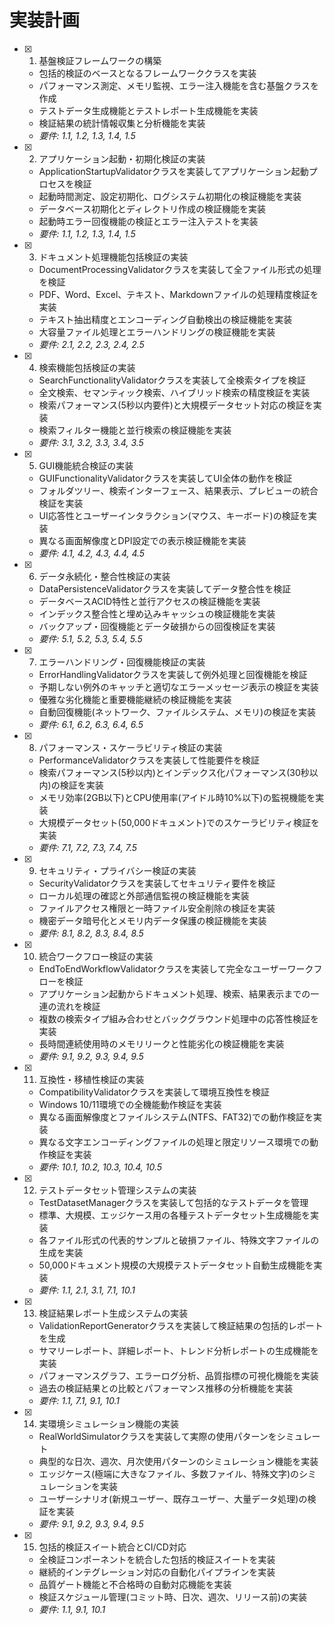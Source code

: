# 実装計画

- [x] 1. 基盤検証フレームワークの構築
  - 包括的検証のベースとなるフレームワーククラスを実装
  - パフォーマンス測定、メモリ監視、エラー注入機能を含む基盤クラスを作成
  - テストデータ生成機能とテストレポート生成機能を実装
  - 検証結果の統計情報収集と分析機能を実装
  - _要件: 1.1, 1.2, 1.3, 1.4, 1.5_

- [x] 2. アプリケーション起動・初期化検証の実装
  - ApplicationStartupValidatorクラスを実装してアプリケーション起動プロセスを検証
  - 起動時間測定、設定初期化、ログシステム初期化の検証機能を実装
  - データベース初期化とディレクトリ作成の検証機能を実装
  - 起動時エラー回復機能の検証とエラー注入テストを実装
  - _要件: 1.1, 1.2, 1.3, 1.4, 1.5_

- [x] 3. ドキュメント処理機能包括検証の実装
  - DocumentProcessingValidatorクラスを実装して全ファイル形式の処理を検証
  - PDF、Word、Excel、テキスト、Markdownファイルの処理精度検証を実装
  - テキスト抽出精度とエンコーディング自動検出の検証機能を実装
  - 大容量ファイル処理とエラーハンドリングの検証機能を実装
  - _要件: 2.1, 2.2, 2.3, 2.4, 2.5_

- [x] 4. 検索機能包括検証の実装
  - SearchFunctionalityValidatorクラスを実装して全検索タイプを検証
  - 全文検索、セマンティック検索、ハイブリッド検索の精度検証を実装
  - 検索パフォーマンス(5秒以内要件)と大規模データセット対応の検証を実装
  - 検索フィルター機能と並行検索の検証機能を実装
  - _要件: 3.1, 3.2, 3.3, 3.4, 3.5_

- [x] 5. GUI機能統合検証の実装
  - GUIFunctionalityValidatorクラスを実装してUI全体の動作を検証
  - フォルダツリー、検索インターフェース、結果表示、プレビューの統合検証を実装
  - UI応答性とユーザーインタラクション(マウス、キーボード)の検証を実装
  - 異なる画面解像度とDPI設定での表示検証機能を実装
  - _要件: 4.1, 4.2, 4.3, 4.4, 4.5_

- [x] 6. データ永続化・整合性検証の実装
  - DataPersistenceValidatorクラスを実装してデータ整合性を検証
  - データベースACID特性と並行アクセスの検証機能を実装
  - インデックス整合性と埋め込みキャッシュの検証機能を実装
  - バックアップ・回復機能とデータ破損からの回復検証を実装
  - _要件: 5.1, 5.2, 5.3, 5.4, 5.5_

- [x] 7. エラーハンドリング・回復機能検証の実装
  - ErrorHandlingValidatorクラスを実装して例外処理と回復機能を検証
  - 予期しない例外のキャッチと適切なエラーメッセージ表示の検証を実装
  - 優雅な劣化機能と重要機能継続の検証機能を実装
  - 自動回復機能(ネットワーク、ファイルシステム、メモリ)の検証を実装
  - _要件: 6.1, 6.2, 6.3, 6.4, 6.5_

- [x] 8. パフォーマンス・スケーラビリティ検証の実装
  - PerformanceValidatorクラスを実装して性能要件を検証
  - 検索パフォーマンス(5秒以内)とインデックス化パフォーマンス(30秒以内)の検証を実装
  - メモリ効率(2GB以下)とCPU使用率(アイドル時10%以下)の監視機能を実装
  - 大規模データセット(50,000ドキュメント)でのスケーラビリティ検証を実装
  - _要件: 7.1, 7.2, 7.3, 7.4, 7.5_

- [x] 9. セキュリティ・プライバシー検証の実装
  - SecurityValidatorクラスを実装してセキュリティ要件を検証
  - ローカル処理の確認と外部通信監視の検証機能を実装
  - ファイルアクセス権限と一時ファイル安全削除の検証を実装
  - 機密データ暗号化とメモリ内データ保護の検証機能を実装
  - _要件: 8.1, 8.2, 8.3, 8.4, 8.5_

- [x] 10. 統合ワークフロー検証の実装
  - EndToEndWorkflowValidatorクラスを実装して完全なユーザーワークフローを検証
  - アプリケーション起動からドキュメント処理、検索、結果表示までの一連の流れを検証
  - 複数の検索タイプ組み合わせとバックグラウンド処理中の応答性検証を実装
  - 長時間連続使用時のメモリリークと性能劣化の検証機能を実装
  - _要件: 9.1, 9.2, 9.3, 9.4, 9.5_

- [x] 11. 互換性・移植性検証の実装
  - CompatibilityValidatorクラスを実装して環境互換性を検証
  - Windows 10/11環境での全機能動作検証を実装
  - 異なる画面解像度とファイルシステム(NTFS、FAT32)での動作検証を実装
  - 異なる文字エンコーディングファイルの処理と限定リソース環境での動作検証を実装
  - _要件: 10.1, 10.2, 10.3, 10.4, 10.5_

- [x] 12. テストデータセット管理システムの実装
  - TestDatasetManagerクラスを実装して包括的なテストデータを管理
  - 標準、大規模、エッジケース用の各種テストデータセット生成機能を実装
  - 各ファイル形式の代表的サンプルと破損ファイル、特殊文字ファイルの生成を実装
  - 50,000ドキュメント規模の大規模テストデータセット自動生成機能を実装
  - _要件: 1.1, 2.1, 3.1, 7.1, 10.1_

- [x] 13. 検証結果レポート生成システムの実装
  - ValidationReportGeneratorクラスを実装して検証結果の包括的レポートを生成
  - サマリーレポート、詳細レポート、トレンド分析レポートの生成機能を実装
  - パフォーマンスグラフ、エラーログ分析、品質指標の可視化機能を実装
  - 過去の検証結果との比較とパフォーマンス推移の分析機能を実装
  - _要件: 1.1, 7.1, 9.1, 10.1_

- [x] 14. 実環境シミュレーション機能の実装
  - RealWorldSimulatorクラスを実装して実際の使用パターンをシミュレート
  - 典型的な日次、週次、月次使用パターンのシミュレーション機能を実装
  - エッジケース(極端に大きなファイル、多数ファイル、特殊文字)のシミュレーションを実装
  - ユーザーシナリオ(新規ユーザー、既存ユーザー、大量データ処理)の検証を実装
  - _要件: 9.1, 9.2, 9.3, 9.4, 9.5_

- [x] 15. 包括的検証スイート統合とCI/CD対応
  - 全検証コンポーネントを統合した包括的検証スイートを実装
  - 継続的インテグレーション対応の自動化パイプラインを実装
  - 品質ゲート機能と不合格時の自動対応機能を実装
  - 検証スケジュール管理(コミット時、日次、週次、リリース前)の実装
  - _要件: 1.1, 9.1, 10.1_